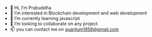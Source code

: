 - 👋 Hi, I’m Prabuddha
- 👀 I’m interested in Blockchain development and web development
- 🌱 I’m currently learning javascript
- 💞️ I’m looking to collaborate on any project
- 📫 you can contact me on quantum1856@gmail.com

<!---
Prabuddha07/Prabuddha07 is a ✨ special ✨ repository because its `README.md` (this file) appears on your GitHub profile.
You can click the Preview link to take a look at your changes.
--->
